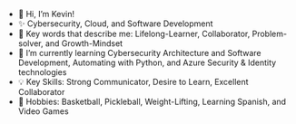 - 👋 Hi, I’m Kevin!
- ✨ Cybersecurity, Cloud, and Software Development
- 🌱 Key words that describe me: Lifelong-Learner, Collaborator, Problem-solver, and Growth-Mindset
- 👀 I’m currently learning Cybersecurity Architecture and Software Development, Automating with Python, and Azure Security & Identity technologies
- 💡  Key Skills: Strong Communicator, Desire to Learn, Excellent Collaborator 
- 🏀 Hobbies: Basketball, Pickleball, Weight-Lifting, Learning Spanish, and Video Games


<!---
earkevin11/earkevin11 is a ✨ special ✨ repository because its `README.md` (this file) appears on your GitHub profile.
You can click the Preview link to take a look at your changes.
--->

